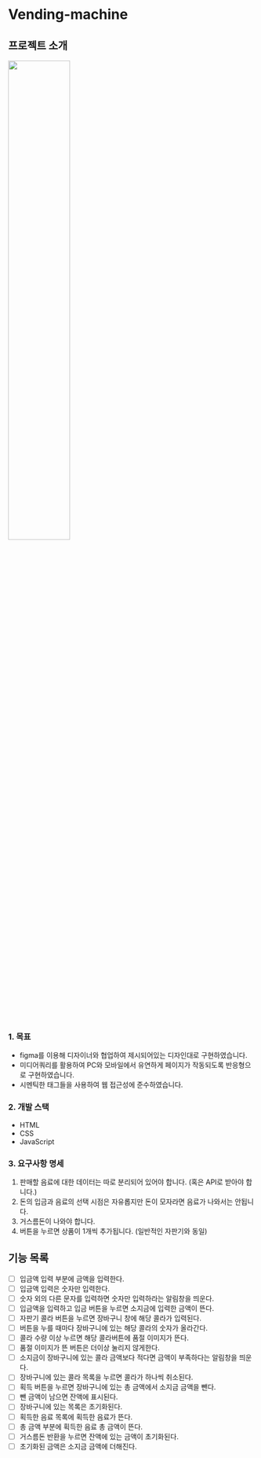 # Vending-machine

## 프로젝트 소개

<img width="50%" src="https://user-images.githubusercontent.com/101461874/192213870-35c55542-5093-421d-b677-506a5bc9c3e4.png"/>

<br>

### 1. 목표

- figma를 이용해 디자이너와 협업하여 제시되어있는 디자인대로 구현하였습니다.
- 미디어쿼리를 활용하여 PC와 모바일에서 유연하게 페이지가 작동되도록 반응형으로 구현하였습니다.
- 시멘틱한 태그들을 사용하여 웹 접근성에 준수하였습니다.

### 2. 개발 스택

- HTML
- CSS
- JavaScript

### 3. 요구사항 명세

1. 판매할 음료에 대한 데이터는 따로 분리되어 있어야 합니다. (혹은 API로 받아야 합니다.)
2. 돈의 입금과 음료의 선택 시점은 자유롭지만 돈이 모자라면 음료가 나와서는 안됩니다.
3. 거스름돈이 나와야 합니다.
4. 버튼을 누르면 상품이 1개씩 추가됩니다. (일반적인 자판기와 동일)

## 기능 목록

- [ ] 입금액 입력 부분에 금액을 입력한다.
- [ ] 입금액 입력은 숫자만 입력한다.
- [ ] 숫자 외의 다른 문자를 입력하면 숫자만 입력하라는 알림창을 띄운다.
- [ ] 입금액을 입력하고 입금 버튼을 누르면 소지금에 입력한 금액이 뜬다.
- [ ] 자판기 콜라 버튼을 누르면 장바구니 창에 해당 콜라가 입력된다.
- [ ] 버튼을 누를 때마다 장바구니에 있는 해당 콜라의 숫자가 올라간다.
- [ ] 콜라 수량 이상 누르면 해당 콜라버튼에 품절 이미지가 뜬다.
- [ ] 품절 이미지가 뜬 버튼은 더이상 눌리지 않게한다.
- [ ] 소지금이 장바구니에 있는 콜라 금액보다 적다면 금액이 부족하다는 알림창을 띄운다.
- [ ] 장바구니에 있는 콜라 목록을 누르면 콜라가 하나씩 취소된다.
- [ ] 획득 버튼을 누르면 장바구니에 있는 총 금액에서 소지금 금액을 뺀다.
- [ ] 뺀 금액이 남으면 잔액에 표시된다.
- [ ] 장바구니에 있는 목록은 초기화된다.
- [ ] 획득한 음료 목록에 획득한 음료가 뜬다.
- [ ] 총 금액 부분에 획득한 음료 총 금액이 뜬다.
- [ ] 거스름돈 반환을 누르면 잔액에 있는 금액이 초기화된다.
- [ ] 초기화된 금액은 소지금 금액에 더해진다.
